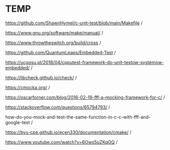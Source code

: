 # TEMP
https://github.com/ShawnHymel/c-unit-test/blob/main/Makefile /

https://www.gnu.org/software/make/manual/ /

https://www.throwtheswitch.org/build/cross /

https://github.com/QuantumLeaps/Embedded-Test /

https://ucgosu.pl/2018/04/cpputest-framework-do-unit-testow-systemow-embedded/ /

https://libcheck.github.io/check/ /

https://cmocka.org/ /

https://oscarforner.com/blog/2016-02-19-fff-a-mocking-framework-for-c/ /

https://stackoverflow.com/questions/65794793/ /

how-do-you-mock-and-test-the-same-function-in-c-c-with-fff-and-google-test /

https://byu-cpe.github.io/ecen330/documentation/cmake/ /

https://www.youtube.com/watch?v=6Ows5uZKqGQ /




